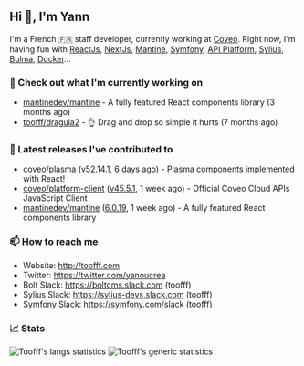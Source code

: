 ## Hi 👋, I'm Yann

I'm a French 🇫🇷 staff developer, currently working at [Coveo](https://www.coveo.com).
Right now, I'm having fun with [ReactJs](https://reactjs.org/), [NextJs](https://nextjs.org/), [Mantine](https://mantine.dev/), [Symfony](https://symfony.com/), [API Platform](https://api-platform.com/), [Sylius](https://sylius.com/), [Bulma](https://bulma.io/), [Docker](https://www.docker.com/)...

### 👷 Check out what I'm currently working on

- [mantinedev/mantine](https://github.com/mantinedev/mantine) - A fully featured React components library (3 months ago)
- [toofff/dragula2](https://github.com/toofff/dragula2) - :ok_hand: Drag and drop so simple it hurts (7 months ago)

### 🔭 Latest releases I've contributed to

- [coveo/plasma](https://github.com/coveo/plasma) ([v52.14.1](https://github.com/coveo/plasma/releases/tag/v52.14.1), 6 days ago) - Plasma components implemented with React!
- [coveo/platform-client](https://github.com/coveo/platform-client) ([v45.5.1](https://github.com/coveo/platform-client/releases/tag/v45.5.1), 1 week ago) - Official Coveo Cloud APIs JavaScript Client
- [mantinedev/mantine](https://github.com/mantinedev/mantine) ([6.0.19](https://github.com/mantinedev/mantine/releases/tag/6.0.19), 1 week ago) - A fully featured React components library

### 📫 How to reach me

- Website: http://toofff.com
- Twitter: https://twitter.com/yanoucrea
- Bolt Slack: https://boltcms.slack.com (toofff)
- Sylius Slack: https://sylius-devs.slack.com (toofff)
- Symfony Slack: https://symfony.com/slack (toofff)

### 📈 Stats

<img src="https://github-readme-stats.vercel.app/api/top-langs/?username=toofff&theme=transparent&hide_progress=true" alt="Toofff's langs statistics" />

<img src="https://github-readme-stats.vercel.app/api?username=toofff&show_icons=true&theme=transparent" alt="Toofff's generic statistics" />
